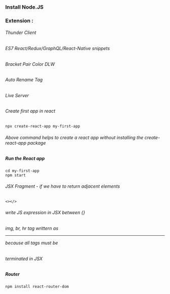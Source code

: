 ### Install Node.JS

### Extension :

###### Thunder Client

###### ES7 React/Redux/GraphQL/React-Native snippets

###### Bracket Pair Color DLW

###### Auto Rename Tag

###### Live Server


###### Create first app in react

```
npx create-react-app my-first-app
```

###### Above command helps to create a react app without installing the create-react-app package


##### Run the React app

```
cd my-first-app
npm start
```


###### JSX Fragment - if we have to return adjacent elements
```
<></>
```

###### write JS expression in JSX between {}

###### img, br, hr tag  writtern as <img/> <br/> <hr/> because all tags must be
###### terminated in JSX


##### Router

```
npm install react-router-dom
```